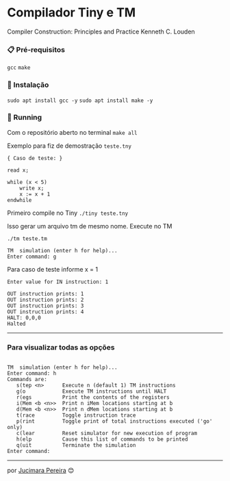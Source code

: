 # Compilador Tiny e TM
 Compiler Construction: Principles and Practice
 Kenneth C. Louden  

### 📋 Pré-requisitos
`gcc`
`make`

### :paperclip: Instalação
`sudo apt install gcc -y`
`sudo apt install make -y`
  
### :paperclip: Running
Com o repositório aberto no terminal 
`make all`


Exemplo para fiz de demostração `teste.tny`
~~~
{ Caso de teste: }

read x; 

while (x < 5)
    write x;
	x := x + 1
endwhile
~~~

Primeiro compile no Tiny
`./tiny teste.tny`

Isso gerar um arquivo tm de mesmo nome.
Execute no TM

`./tm teste.tm`

~~~
TM  simulation (enter h for help)...
Enter command: g
~~~
Para caso de teste informe x = 1

~~~
Enter value for IN instruction: 1

OUT instruction prints: 1
OUT instruction prints: 2
OUT instruction prints: 3
OUT instruction prints: 4
HALT: 0,0,0
Halted
~~~

---
### Para visualizar todas as opções

~~~help

TM  simulation (enter h for help)...
Enter command: h
Commands are:
   s(tep <n>      Execute n (default 1) TM instructions
   g(o            Execute TM instructions until HALT
   r(egs          Print the contents of the registers
   i(Mem <b <n>>  Print n iMem locations starting at b
   d(Mem <b <n>>  Print n dMem locations starting at b
   t(race         Toggle instruction trace
   p(rint         Toggle print of total instructions executed ('go' only)
   c(lear         Reset simulator for new execution of program
   h(elp          Cause this list of commands to be printed
   q(uit          Terminate the simulation
Enter command:
~~~



---
por [Jucimara Pereira](https://gist.github.com/maricimara98) 😊
